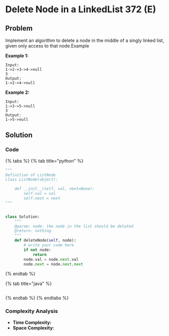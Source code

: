 # Delete Node in a LinkedList 372 \(E\)

## Problem

Implement an algorithm to delete a node in the middle of a singly linked list, given only access to that node.Example

**Example 1:**

```text
Input:
1->2->3->4->null
3
Output:
1->2->4->null
```

**Example 2:**

```text
Input:
1->3->5->null
3
Output:
1->5->null
```

## Solution 

### Code

{% tabs %}
{% tab title="python" %}
```python
"""
Definition of ListNode
class ListNode(object):

    def __init__(self, val, next=None):
        self.val = val
        self.next = next
"""


class Solution:
    """
    @param: node: the node in the list should be deleted
    @return: nothing
    """
    def deleteNode(self, node):
        # write your code here
        if not node:
            return 
        node.val = node.next.val
        node.next = node.next.next
```
{% endtab %}

{% tab title="java" %}
```

```
{% endtab %}
{% endtabs %}

### Complexity Analysis

* **Time Complexity:**
* **Space Complexity:**

